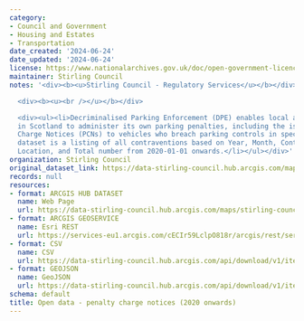 ```yaml
---
category:
- Council and Government
- Housing and Estates
- Transportation
date_created: '2024-06-24'
date_updated: '2024-06-24'
license: https://www.nationalarchives.gov.uk/doc/open-government-licence/version/3/
maintainer: Stirling Council
notes: '<div><b><u>Stirling Council - Regulatory Services</u></b></div>

  <div><b><u><br /></u></b></div>

  <div><ul><li>Decriminalised Parking Enforcement (DPE) enables local authorities
  in Scotland to administer its own parking penalties, including the issuing of Penalty
  Charge Notices (PCNs) to vehicles who breach parking controls in specified areas.</li><li>This
  dataset is a listing of all contraventions based on Year, Month, Contravention,
  Location, and Total number from 2020-01-01 onwards.</li></ul></div>'
organization: Stirling Council
original_dataset_link: https://data-stirling-council.hub.arcgis.com/maps/stirling-council::open-data-penalty-charge-notices-2020-onwards
records: null
resources:
- format: ARCGIS HUB DATASET
  name: Web Page
  url: https://data-stirling-council.hub.arcgis.com/maps/stirling-council::open-data-penalty-charge-notices-2020-onwards
- format: ARCGIS GEOSERVICE
  name: Esri REST
  url: https://services-eu1.arcgis.com/cECIr59LclpO818r/arcgis/rest/services/open_data_penalty_charge_notices/FeatureServer/0
- format: CSV
  name: CSV
  url: https://data-stirling-council.hub.arcgis.com/api/download/v1/items/c906106066f34a7381684ebc5518135d/csv?layers=0
- format: GEOJSON
  name: GeoJSON
  url: https://data-stirling-council.hub.arcgis.com/api/download/v1/items/c906106066f34a7381684ebc5518135d/geojson?layers=0
schema: default
title: Open data - penalty charge notices (2020 onwards)
---
```

